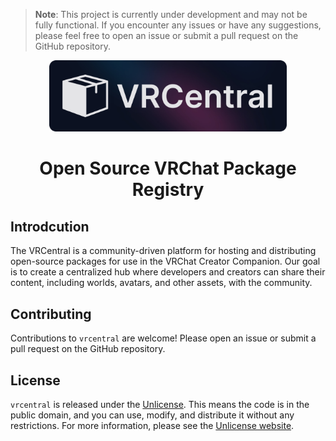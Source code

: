> **Note**: This project is currently under development and may not be fully functional. If you encounter any issues or have any suggestions, please feel free to open an issue or submit a pull request on the GitHub repository.

<p align="center">
  <a>
    <img width="380" src="./docs/logo.png" alt="logo">
  </a>
</p>
<h1 align="center">
  Open Source VRChat Package Registry
</h1>

## Introdcution
The VRCentral is a community-driven platform for hosting and distributing open-source packages for use in the VRChat Creator Companion. Our goal is to create a centralized hub where developers and creators can share their content, including worlds, avatars, and other assets, with the community.

## Contributing
Contributions to `vrcentral` are welcome! Please open an issue or submit a pull request on the GitHub repository.

## License
`vrcentral` is released under the [Unlicense](LICENSE.md). This means the code is in the public domain, and you can use, modify, and distribute it without any restrictions. For more information, please see the [Unlicense website](https://unlicense.org/).